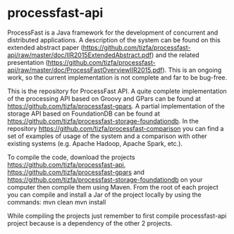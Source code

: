 # processfast-api
ProcessFast is a Java framework for the development of concurrent and distributed applications. A description of the system 
can be found on this extended abstract paper (https://github.com/tizfa/processfast-api/raw/master/doc/IIR2015ExtendedAbstract.pdf)
and the related presentation (https://github.com/tizfa/processfast-api/raw/master/doc/ProcessFastOverviewIIR2015.pdf). This is an
ongoing work, so the current implementation is not complete and far to be bug-free.

This is the repository for ProcessFast API. A quite complete implementation of the processing API based on Groovy and GPars 
can be found at https://github.com/tizfa/processfast-gpars. A partial implementation of the storage API based on FoundationDB can
be found at https://github.com/tizfa/processfast-storage-foundationdb.
In the repository https://github.com/tizfa/processfast-comparison you can find a set of examples of usage of the system and a
comparison with other existing systems (e.g. Apache Hadoop, Apache Spark, etc.).

To compile the code, download the projects https://github.com/tizfa/processfast-api, https://github.com/tizfa/processfast-gpars
and https://github.com/tizfa/processfast-storage-foundationdb on your computer then compile them using Maven. From the root of
each project you can compile and install a Jar of the project locally by using the commands:
mvn clean
mvn install

While compiling the projects just remember to first compile processfast-api project because is a dependency of the other 2
projects.
